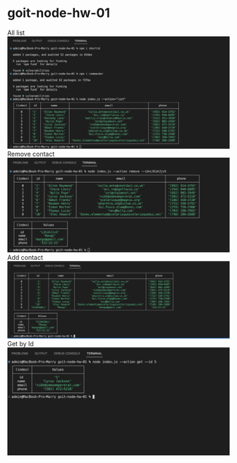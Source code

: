 # goit-node-hw-01
All list
![ALL](./images/list.png)
Remove contact
![Remove](./images/remove.png)
Add contact
![Add](./images/addContact.png)
Get by Id
![GetByID](./images/getById.png)